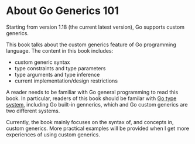 
# About Go Generics 101

Starting from version 1.18 (the current latest version), Go supports custom generics.

This book talks about the custom generics feature of Go programming language.
The content in this book includes:

* custom generic syntax
* type constraints and type parameters
* type arguments and type inference
* current implementation/design restrictions

A reader needs to be familiar with Go general programming to read this book.
In particular, readers of this book should be familar with
[Go type system](https://go101.org/article/type-system-overview.html),
including Go built-in gennerics, which and Go custom generics are two different systems.

Currently, the book mainly focuses on the syntax of, and concepts in, custom generics.
More practical examples will be provided when I get more experiences of using custom generics.


<!--
https://github.com/golang/proposal/blob/master/design/generics-implementation-dictionaries-go1.18.md

-->


  